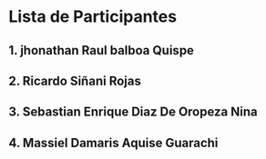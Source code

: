 # Lista de Participantes
## 1. jhonathan Raul balboa Quispe
## 2. Ricardo Siñani Rojas
## 3. Sebastian Enrique Diaz De Oropeza Nina 
## 4. Massiel Damaris Aquise Guarachi
